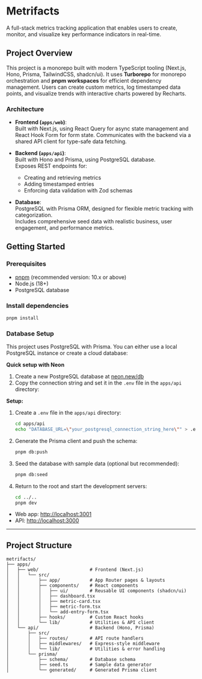 # Metrifacts

A full-stack metrics tracking application that enables users to create, monitor, and visualize key performance indicators in real-time.

## Project Overview

This project is a monorepo built with modern TypeScript tooling (Next.js, Hono, Prisma, TailwindCSS, shadcn/ui). It uses **Turborepo** for monorepo orchestration and **pnpm workspaces** for efficient dependency management. Users can create custom metrics, log timestamped data points, and visualize trends with interactive charts powered by Recharts.

### Architecture

- **Frontend (`apps/web`)**:  
  Built with Next.js, using React Query for async state management and React Hook Form for form state. Communicates with the backend via a shared API client for type-safe data fetching.

- **Backend (`apps/api`)**:  
  Built with Hono and Prisma, using PostgreSQL database.  
  Exposes REST endpoints for:

  - Creating and retrieving metrics
  - Adding timestamped entries
  - Enforcing data validation with Zod schemas

- **Database**:  
  PostgreSQL with Prisma ORM, designed for flexible metric tracking with categorization.  
  Includes comprehensive seed data with realistic business, user engagement, and performance metrics.

## Getting Started

### Prerequisites

- [pnpm](https://pnpm.io/) (recommended version: 10.x or above)
- Node.js (18+)
- PostgreSQL database

### Install dependencies

```bash
pnpm install
```

### Database Setup

This project uses PostgreSQL with Prisma. You can either use a local PostgreSQL instance or create a cloud database:

**Quick setup with Neon**

1. Create a new PostgreSQL database at [neon.new/db](https://neon.new/db)
2. Copy the connection string and set it in the `.env` file in the `apps/api` directory:

**Setup:**

1. Create a `.env` file in the `apps/api` directory:
   ```bash
   cd apps/api
   echo "DATABASE_URL=\"your_postgresql_connection_string_here\"" > .env
   ```
2. Generate the Prisma client and push the schema:
   ```bash
   pnpm db:push
   ```
3. Seed the database with sample data (optional but recommended):
   ```bash
   pnpm db:seed
   ```
4. Return to the root and start the development servers:
   ```bash
   cd ../..
   pnpm dev
   ```

- Web app: [http://localhost:3001](http://localhost:3001)
- API: [http://localhost:3000](http://localhost:3000)

---

## Project Structure

```
metrifacts/
├── apps/
│   ├── web/                   # Frontend (Next.js)
│   │   └── src/
│   │       ├── app/           # App Router pages & layouts
│   │       ├── components/    # React components
│   │       │   ├── ui/        # Reusable UI components (shadcn/ui)
│   │       │   ├── dashboard.tsx
│   │       │   ├── metric-card.tsx
│   │       │   ├── metric-form.tsx
│   │       │   └── add-entry-form.tsx
│   │       ├── hooks/         # Custom React hooks
│   │       └── lib/           # Utilities & API client
│   └── api/                   # Backend (Hono, Prisma)
│       ├── src/
│       │   ├── routes/        # API route handlers
│       │   ├── middlewares/   # Express-style middleware
│       │   └── lib/           # Utilities & error handling
│       └── prisma/
│           ├── schema/        # Database schema
│           ├── seed.ts        # Sample data generator
│           └── generated/     # Generated Prisma client
```
